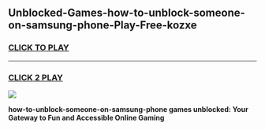 
## Unblocked-Games-how-to-unblock-someone-on-samsung-phone-Play-Free-kozxe
<h3>
<a href="https://premium76.site?title=how-to-unblock-someone-on-samsung-phone&ref=10A">CLICK TO PLAY</a></h3>
<hr>

<h3>
<a href="https://premium76.site?title=how-to-unblock-someone-on-samsung-phone&ref=10A">CLICK 2 PLAY</a>
  
</h3>

<a href="https://premium76.site?title=how-to-unblock-someone-on-samsung-phone&ref=10A"><img src="https://clearcache.store/games.png"></a>


**how-to-unblock-someone-on-samsung-phone games unblocked: Your Gateway to Fun and Accessible Online Gaming**
